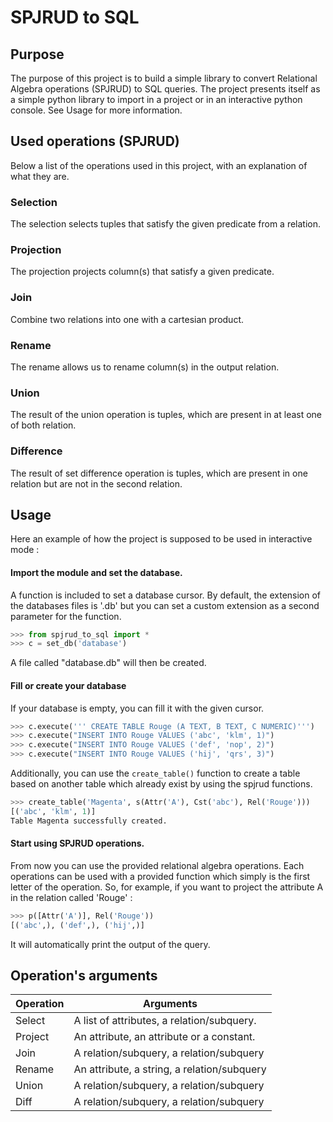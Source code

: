 # SPJRUD to SQL

## Purpose
The purpose of this project is to build a simple library to convert Relational Algebra operations (SPJRUD) to SQL queries. The project presents itself as a simple python library to import in a project or in an interactive python console. See Usage for more information.

## Used operations (SPJRUD)
Below a list of the operations used in this project, with an explanation of what they are.

### Selection
The selection selects tuples that satisfy the given predicate from a relation.

### Projection
The projection projects column(s) that satisfy a given predicate.

### Join
Combine two relations into one with a cartesian product.

### Rename
The rename allows us to rename column(s) in the output relation.

### Union
The result of the union operation is tuples, which are present in at least one of both relation.

### Difference
The result of set difference operation is tuples, which are present in one relation but are not in the second relation.

## Usage

Here an example of how the project is supposed to be used in interactive mode : 

#### Import the module and set the database.
A function is included to set a database cursor. By default, the extension of the databases files is '.db' but you can set a custom extension as a second parameter for the function.

```python
>>> from spjrud_to_sql import *
>>> c = set_db('database')
```
A file called "database.db" will then be created.
#### Fill or create your database
If your database is empty, you can fill it with the given cursor.
```python
>>> c.execute(''' CREATE TABLE Rouge (A TEXT, B TEXT, C NUMERIC)''')
>>> c.execute("INSERT INTO Rouge VALUES ('abc', 'klm', 1)")
>>> c.execute("INSERT INTO Rouge VALUES ('def', 'nop', 2)")
>>> c.execute("INSERT INTO Rouge VALUES ('hij', 'qrs', 3)")
```
Additionally, you can use the `create_table()` function to create a table based on another table which already exist by using the spjrud functions.
```python
>>> create_table('Magenta', s(Attr('A'), Cst('abc'), Rel('Rouge')))
[('abc', 'klm', 1)]
Table Magenta successfully created.
```
#### Start using SPJRUD operations.
From now you can use the provided relational algebra operations. Each operations can be used with a provided function which simply is the first letter of the operation. So, for example, if you want to project the attribute A in the relation called 'Rouge' :
```python
>>> p([Attr('A')], Rel('Rouge'))
[('abc',), ('def',), ('hij',)]
```
It will automatically print the output of the query.

## Operation's arguments

|Operation | Arguments  |
|--- | ---  |
|Select | A list of attributes, a relation/subquery.  |
|Project | An attribute, an attribute or a constant.  |
|Join | A relation/subquery, a relation/subquery  |
|Rename | An attribute, a string, a relation/subquery  |
|Union | A relation/subquery, a relation/subquery  |
|Diff |  A relation/subquery, a relation/subquery  |

